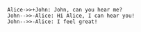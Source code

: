     Alice->>+John: John, can you hear me?
    John-->>-Alice: Hi Alice, I can hear you!
    John-->>-Alice: I feel great!